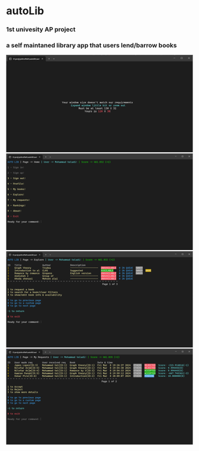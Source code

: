 # autoLib

### 1st univesity AP project

### a self maintaned library app that users lend/barrow books

![alt](./1.png)
![alt](./2.png)
![alt](./3.png)
![alt](./4.png)
